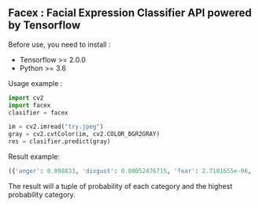 ## Facex : Facial Expression Classifier API powered by Tensorflow

Before use, you need to install :
- Tensorflow >= 2.0.0
- Python >= 3.6

Usage example :
```python
import cv2
import facex
clasifier = facex

im = cv2.imread("try.jpeg")
gray = cv2.cvtColor(im, cv2.COLOR_BGR2GRAY)
res = clasifier.predict(gray)
```
Result example:
```python
({'anger': 0.998833, 'disgust': 0.00052476715, 'fear': 2.7101655e-06, 'happy': 1.9320699e-15, 'neutral': 2.370802e-06, 'sadness': 0.00063713803, 'surprised': 1.0851344e-09}, 'anger')
```

The result will a tuple of probability of each category and the highest probability category.